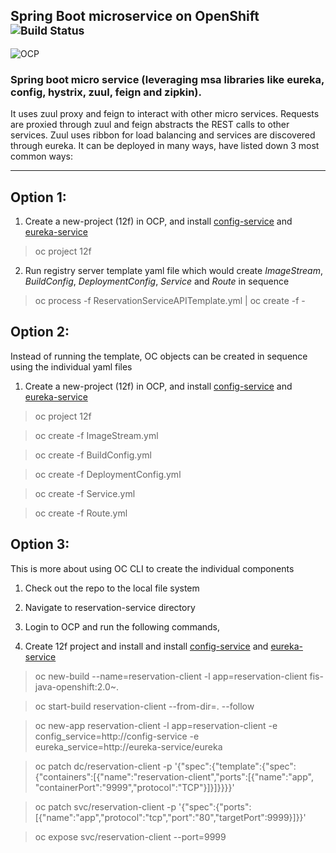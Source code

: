 Spring Boot microservice on OpenShift <sup>![Build Status](https://travis-ci.org/srinivasa-vasu/openshift-12f.svg?branch=master)</sup>
-----------------------------------------
![OCP](https://blog.openshift.com/wp-content/uploads/Logotype_RH_OpenShiftContainerPlatform_wLogo_CMYK_Black-1024x263.jpg "OCP")

### Spring boot micro service (leveraging msa libraries like eureka, config, hystrix, zuul, feign and zipkin). 
It uses zuul proxy and feign to interact with other micro services. Requests are proxied through zuul and feign abstracts the REST calls 
to other services. Zuul uses ribbon for load balancing and services are discovered through eureka. It can be deployed in many ways, have 
listed down 3 most common ways:
***

## Option 1: 

1. Create a new-project (12f) in OCP, and install [config-service](https://github.com/srinivasa-vasu/openshift-12f/tree/master/config-service) and [eureka-service](https://github.com/srinivasa-vasu/openshift-12f/tree/master/eureka-service)

> oc project 12f

2. Run registry server template yaml file which would create *ImageStream*, *BuildConfig*, *DeploymentConfig*, *Service* and *Route* in sequence

> oc process -f ReservationServiceAPITemplate.yml | oc create -f -

## Option 2:

Instead of running the template, OC objects can be created in sequence using the individual yaml files

1. Create a new-project (12f) in OCP, and install [config-service](https://github.com/srinivasa-vasu/openshift-12f/tree/master/config-service) and [eureka-service](https://github.com/srinivasa-vasu/openshift-12f/tree/master/eureka-service)

> oc project 12f

> oc create -f ImageStream.yml

> oc create -f BuildConfig.yml

> oc create -f DeploymentConfig.yml

> oc create -f Service.yml

> oc create -f Route.yml

## Option 3:

This is more about using OC CLI to create the individual components

1. Check out the repo to the local file system

2. Navigate to reservation-service directory

3. Login to OCP and run the following commands,

4. Create 12f project and install and install [config-service](https://github.com/srinivasa-vasu/openshift-12f/tree/master/config-service) and [eureka-service](https://github.com/srinivasa-vasu/openshift-12f/tree/master/eureka-service)

> oc new-build --name=reservation-client -l app=reservation-client fis-java-openshift:2.0~.

> oc start-build reservation-client --from-dir=. --follow

> oc new-app reservation-client -l app=reservation-client -e config_service=http://config-service -e 
eureka_service=http://eureka-service/eureka

> oc patch dc/reservation-client -p '{"spec":{"template":{"spec":{"containers":[{"name":"reservation-client","ports":[{"name":"app",
"containerPort":"9999","protocol":"TCP"}]}]}}}}'

> oc patch svc/reservation-client -p '{"spec":{"ports":[{"name":"app","protocol":"tcp","port":"80","targetPort":9999}]}}'

> oc expose svc/reservation-client --port=9999

